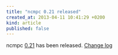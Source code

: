 ```yaml
---
title: "ncmpc 0.21 released"
created_at: 2013-04-11 10:41:29 +0200
kind: article
published: false
---
```


ncmpc [0.21](/download/ncmpc/0/ncmpc-0.21.tar.bz2) has
been released.
[Change log](https://raw.githubusercontent.com/MusicPlayerDaemon/ncmpc/v0.21/NEWS)
